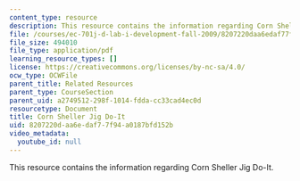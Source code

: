 ```yaml
---
content_type: resource
description: This resource contains the information regarding Corn Sheller Jig Do-It.
file: /courses/ec-701j-d-lab-i-development-fall-2009/8207220daa6edaf77f94a0187bfd152b_MITEC_701JF09_cornjig_doit.pdf
file_size: 494010
file_type: application/pdf
learning_resource_types: []
license: https://creativecommons.org/licenses/by-nc-sa/4.0/
ocw_type: OCWFile
parent_title: Related Resources
parent_type: CourseSection
parent_uid: a2749512-298f-1014-fdda-cc33cad4ec0d
resourcetype: Document
title: Corn Sheller Jig Do-It
uid: 8207220d-aa6e-daf7-7f94-a0187bfd152b
video_metadata:
  youtube_id: null
---
```

This resource contains the information regarding Corn Sheller Jig Do-It.
